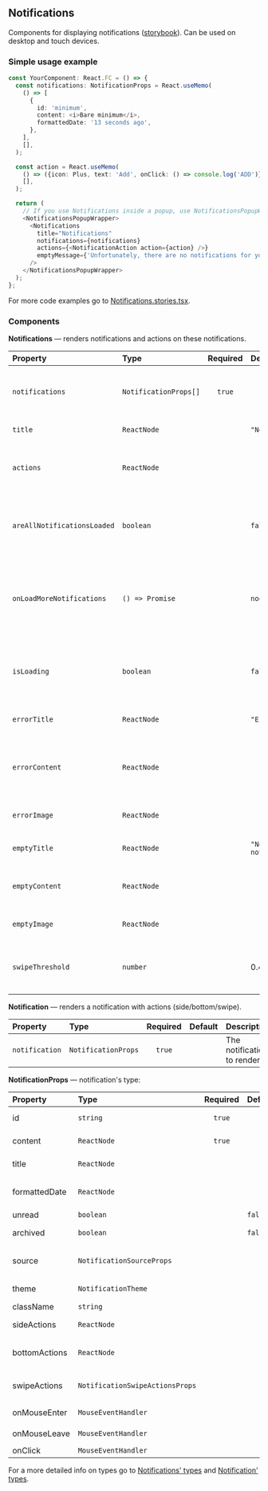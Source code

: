 ## Notifications

Components for displaying notifications ([storybook](https://preview.gravity-ui.com/components/?path=/story/components-notifications--default)).
Can be used on desktop and touch devices.

### Simple usage example

```typescript
const YourComponent: React.FC = () => {
  const notifications: NotificationProps = React.useMemo(
    () => [
      {
        id: 'minimum',
        content: <i>Bare minimum</i>,
        formattedDate: '13 seconds ago',
      },
    ],
    [],
  );

  const action = React.useMemo(
    () => ({icon: Plus, text: 'Add', onClick: () => console.log('ADD')}),
    [],
  );

  return (
    // If you use Notifications inside a popup, use NotificationsPopupWrapper
    <NotificationsPopupWrapper>
      <Notifications
        title="Notifications"
        notifications={notifications}
        actions={<NotificationAction action={action} />}
        emptyMessage={'Unfortunately, there are no notifications for you, pal'}
      />
    </NotificationsPopupWrapper>
  );
};
```

For more code examples go to [Notifications.stories.tsx](https://github.com/gravity-ui/components/blob/main/src/components/Notifications/__stories__/Notifications.stories.tsx).

### Components

**Notifications** — renders notifications and actions on these notifications.

| Property                    | Type                  | Required | Default              | Description                                                                                                                                            |
| :-------------------------- | :-------------------- | :------: | :------------------- | :----------------------------------------------------------------------------------------------------------------------------------------------------- |
| `notifications`             | `NotificationProps[]` |  `true`  |                      | List of Notifications to display. [Notification' types](https://github.com/gravity-ui/components/blob/main/src/components/Notification/definitions.ts) |
| `title`                     | `ReactNode`           |          | `"Notifications"`    | Notifications' title                                                                                                                                   |
| `actions`                   | `ReactNode`           |          |                      | Notifications' actions (e.g. create new, mark all as read)                                                                                             |
| `areAllNotificationsLoaded` | `boolean`             |          | `false`              | When `true` renders a Loader instead of the notifications                                                                                              |
| `onLoadMoreNotifications`   | `() => Promise`       |          | `noop`               | Callback is called when the user scrolls to the end (so you can fetch more notifications)                                                              |
| `isLoading`                 | `boolean`             |          | `false`              | When `true` renders a Loader instead of the notifications                                                                                              |
| `errorTitle`                | `ReactNode`           |          | `"Error"`            | Notifications' error state title                                                                                                                       |
| `errorContent`              | `ReactNode`           |          |                      | Used for the Error state (the message under the «Error»)                                                                                               |
| `errorImage`                | `ReactNode`           |          |                      | Custom image for the Error state                                                                                                                       |
| `emptyTitle`                | `ReactNode`           |          | `"No notifications"` | Notifications' empty state title                                                                                                                       |
| `emptyContent`              | `ReactNode`           |          |                      | Same as `errorContent`, but for the Empty state                                                                                                        |
| `emptyImage`                | `ReactNode`           |          |                      | Custom image for the Empty state                                                                                                                       |
| `swipeThreshold`            | `number`              |          | 0.4                  | A value from 0 to 1 — the more the harder it is to swipe                                                                                               |

**Notification** — renders a notification with actions (side/bottom/swipe).

| Property       | Type                | Required | Default | Description                |
| :------------- | :------------------ | :------: | :------ | :------------------------- |
| `notification` | `NotificationProps` |  `true`  |         | The notification to render |

**NotificationProps** — notification's type:

| Property      | Type                            | Required | Default | Description                                                      |
| :------------ | :------------------------------ | :------: | :------ | :--------------------------------------------------------------- |
| id            | `string`                        |  `true`  |         | Unique identifier (used in `key` for example)                    |
| content       | `ReactNode`                     |  `true`  |         | Notification's content (what it's about)                         |
| title         | `ReactNode`                     |          |         | Notification's title (bold)                                      |
| formattedDate | `ReactNode`                     |          |         | Notification's creation date (already formatted)                 |
| unread        | `boolean`                       |          | `false` | Is notification unread                                           |
| archived      | `boolean`                       |          | `false` | Is notification archived (invisible to the user)                 |
| source        | `NotificationSourceProps`       |          |         | Notification's source (e.g. Cloud/Tracker/Console)               |
| theme         | `NotificationTheme`             |          |         | Notification's theme (e.g. warning/danger)                       |
| className     | `string`                        |          |         | Notification's `className`                                       |
| sideActions   | `ReactNode`                     |          |         | Notification's actions on the right side                         |
| bottomActions | `ReactNode`                     |          |         | Notification's bottom actions (as buttons by default)            |
| swipeActions  | `NotificationSwipeActionsProps` |          |         | Notification's action on left/right swipe (mobile mode required) |
| onMouseEnter  | `MouseEventHandler`             |          |         | Callback for `onMouseEnter`                                      |
| onMouseLeave  | `MouseEventHandler`             |          |         | Callback for `onMouseLeave`                                      |
| onClick       | `MouseEventHandler`             |          |         | Callback for `onClick`                                           |

For a more detailed info on types go to [Notifications' types](https://github.com/gravity-ui/components/blob/main/src/components/Notifications/definitions.ts) and [Notification' types](https://github.com/gravity-ui/components/blob/main/src/components/Notification/definitions.ts).
